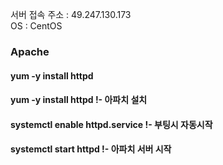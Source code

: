 서버 접속 주소 : 49.247.130.173  
OS : CentOS  

### Apache  
#### yum -y install httpd    
#### yum -y install httpd                      !- 아파치 설치  
#### systemctl enable httpd.service            !- 부팅시 자동시작  
#### systemctl start httpd                     !- 아파치 서버 시작 
